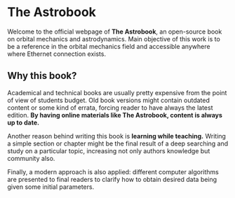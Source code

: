 The Astrobook
=============

Welcome to the official webpage of **The Astrobook**, an open-source book on
orbital mechanics and astrodynamics.  Main objective of this work is to be a
reference in the orbital mechanics field and accessible anywhere where Ethernet
connection exists. 


Why this book?
--------------

Academical and technical books are usually pretty expensive from the point of
view of students budget. Old book versions might contain outdated content or
some kind of errata, forcing reader to have always the latest edition. **By
having online materials like The Astrobook, content is always up to date.**

Another reason behind writing this book is **learning while teaching.** Writing
a simple section or chapter might be the final result of a deep searching and
study on a particular topic, increasing not only authors knowledge but community
also.

Finally, a modern approach is also applied: different computer algorithms are
presented to final readers to clarify how to obtain desired data being given
some initial parameters.
